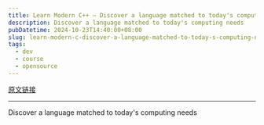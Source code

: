 ```yaml
---
title: Learn Modern C++ – Discover a language matched to today's computing needs
description: Discover a language matched to today's computing needs
pubDatetime: 2024-10-23T14:40:00+08:00
slug: learn-modern-c-discover-a-language-matched-to-today-s-computing-needs
tags: 
  - dev
  - course
  - opensource
---
```


[原文链接](https://learnmoderncpp.com/)

---

Discover a language matched to today's computing needs
